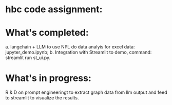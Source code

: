 # hbc code assignment: 

# What's completed: 
  a. langchain + LLM to use NPL do data analyis for excel data: jupyter_demo.ipynb; 
  b. Integration with Streamlit to demo, command: streamlit run st_ui.py.
# What's in progress: 
  R & D on prompt engineeringt to extract graph data from llm output and feed to streamlit to visualize the results. 
